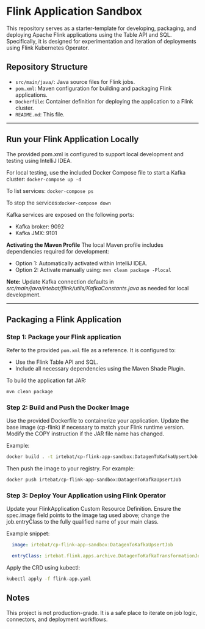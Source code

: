 # Flink Application Sandbox

This repository serves as a starter-template for developing, packaging, and deploying Apache Flink applications using the Table API and SQL. Specifically, it is designed for experimentation and iteration of deployments using Flink Kubernetes Operator.
## Repository Structure

- `src/main/java/`: Java source files for Flink jobs.
- `pom.xml`: Maven configuration for building and packaging Flink applications.
- `Dockerfile`: Container definition for deploying the application to a Flink cluster.
- `README.md`: This file.

---
## Run your Flink Application Locally

The provided pom.xml is configured to support local development and testing using IntelliJ IDEA.

For local testing, use the included Docker Compose file to start a Kafka cluster: ```docker-compose up -d ```

To list services: ```docker-compose ps```

To stop the services:```docker-compose down```

Kafka services are exposed on the following ports:
- Kafka broker: 9092 
- Kafka JMX: 9101

**Activating the Maven Profile**
The local Maven profile includes dependencies required for development:

- Option 1: Automatically activated within IntelliJ IDEA.
- Option 2: Activate manually using: ```mvn clean package -Plocal ```

**Note:** Update Kafka connection defaults in *src/main/java/irtebat/flink/utils/KafkaConstants.java* as needed for local development.

---
## Packaging a Flink Application

### Step 1: Package your Flink application

Refer to the provided `pom.xml` file as a reference. It is configured to:

- Use the Flink Table API and SQL.
- Include all necessary dependencies using the Maven Shade Plugin.

To build the application fat JAR:

```bash
mvn clean package
```

### Step 2: Build and Push the Docker Image
Use the provided Dockerfile to containerize your application.
Update the base image (cp-flink) if necessary to match your Flink runtime version.
Modify the COPY instruction if the JAR file name has changed.

Example:

```bash
docker build . -t irtebat/cp-flink-app-sandbox:DatagenToKafkaUpsertJob --platform=linux/amd64
```

Then push the image to your registry. For example:
```bash
docker push irtebat/cp-flink-app-sandbox:DatagenToKafkaUpsertJob
```

### Step 3: Deploy Your Application using Flink Operator
Update your FlinkApplication Custom Resource Definition.
Ensure the spec.image field points to the image tag used above; change the job.entryClass to the fully qualified name of your main class.

Example snippet:
```yaml
  image: irtebat/cp-flink-app-sandbox:DatagenToKafkaUpsertJob
```
```yaml
  entryClass: irtebat.flink.apps.archive.DatagenToKafkaTransformationJob
```
Apply the CRD using kubectl:

```bash
kubectl apply -f flink-app.yaml
```

## Notes
This project is not production-grade. It is a safe place to iterate on job logic, connectors, and deployment workflows.
